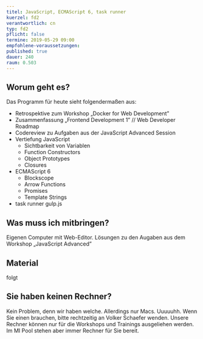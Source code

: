 ```yaml
---
titel: JavaScript, ECMAScript 6, task runner
kuerzel: fd2
verantwortlich: cn
typ: fd2
pflicht: false
termine: 2019-05-29 09:00
empfohlene-voraussetzungen: 
published: true
dauer: 240
raum: 0.503
---
```


## Worum geht es?
Das Programm für heute sieht folgendermaßen aus:
* Retrospektive zum Workshop „Docker for Web Development”
* Zusammenfassung „Frontend Development 1” // Web Developer Roadmap
* Codereview zu Aufgaben aus der JavaScript Advanced Session
* Vertiefung JavaScript
  * Sichtbarkeit von Variablen
  * Function Constructors
  * Object Prototypes
  * Closures
* ECMAScript 6
  * Blockscope
  * Arrow Functions
  * Promises
  * Template Strings
* task runner gulp.js

## Was muss ich mitbringen?
Eigenen Computer mit Web-Editor. Lösungen zu den Augaben aus dem Workshop „JavaScript Advanced”

## Material
folgt

## Sie haben keinen Rechner?
Kein Problem, denn wir haben welche. Allerdings nur Macs. Uuuuuhh. Wenn Sie einen brauchen, bitte rechtzeitig an Volker Schaefer wenden. Unsere Rechner können nur für die Workshops und Trainings ausgeliehen werden. Im MI Pool stehen aber immer Rechner für Sie bereit.

